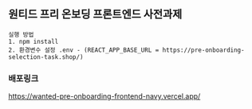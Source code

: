 ## 원티드 프리 온보딩 프론트엔드 사전과제

```
실행 방법
1. npm install
2. 환경변수 설정 .env - (REACT_APP_BASE_URL = https://pre-onboarding-selection-task.shop/)
```

### 배포링크

<a href="https://wanted-pre-onboarding-frontend-navy.vercel.app/">https://wanted-pre-onboarding-frontend-navy.vercel.app/</a>
